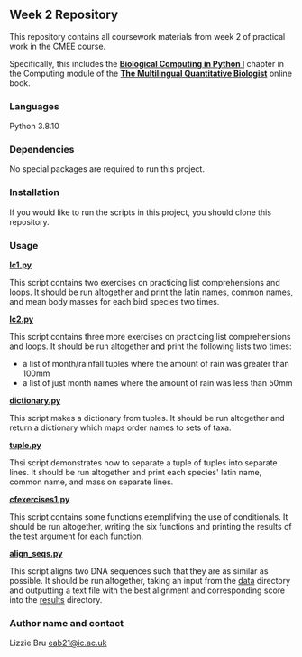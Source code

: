 ## **Week 2 Repository**

This repository contains all coursework materials from week 2 of practical work in the CMEE course.

Specifically, this includes the [**Biological Computing in Python I**](https://mhasoba.github.io/TheMulQuaBio/notebooks/05-Python_I.html#) chapter in the Computing module of the  [**The Multilingual Quantitative Biologist**](https://mhasoba.github.io/TheMulQuaBio/intro.html) online book.


### **Languages**

Python 3.8.10


### **Dependencies** 

No special packages are required to run this project.


### **Installation**

If you would like to run the scripts in this project, you should clone this repository.


### **Usage**

[**lc1.py**](code/lc1.py)

This script contains two exercises on practicing list comprehensions and loops. It should be run altogether and print the latin names, common names, and mean body masses for each bird species two times.

[**lc2.py**](code/lc2.py)

This script contains three more exercises on practicing list comprehensions and loops. It should be run altogether and print the following lists two times:
- a list of month/rainfall tuples where the amount of rain was greater than 100mm
- a list of just month names where the amount of rain was less than 50mm

[**dictionary.py**](code/dictionary.py)

This script makes a dictionary from tuples. It should be run altogether and return a dictionary which maps order names to sets of taxa.

[**tuple.py**](code/tuple.py)

Thsi script demonstrates how to separate a tuple of tuples into separate lines. It should be run altogether and print each species' latin name, common name, and mass on separate lines.

[**cfexercises1.py**](code/cfexercises.py)

This script contains some functions exemplifying the use of conditionals. It should be run altogether, writing the six functions and printing the results of the test argument for each function.

[**align_seqs.py**](code/align_seqs.py)

This script aligns two DNA sequences such that they are as similar as possible. It should be run altogether, taking an input from the [data](data) directory and outputting a text file with the best alignment and corresponding score into the [results](results) directory.


### **Author name and contact**

Lizzie Bru
eab21@ic.ac.uk
